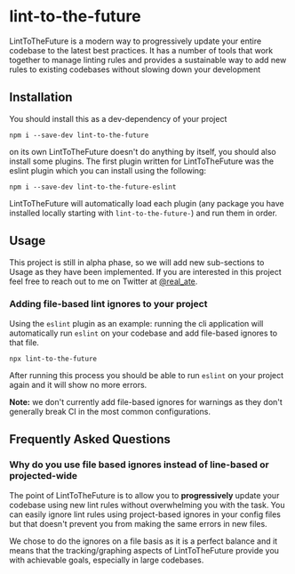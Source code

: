 # lint-to-the-future

LintToTheFuture is a modern way to progressively update your entire codebase to the latest best practices. It has a number of tools that work together to manage linting rules and provides a sustainable way to add new rules to existing codebases without slowing down your development

## Installation

You should install this as a dev-dependency of your project

```
npm i --save-dev lint-to-the-future
```

on its own LintToTheFuture doesn't do anything by itself, you should also install some plugins. The first plugin written for LintToTheFuture was the eslint plugin which you can install using the following:

```
npm i --save-dev lint-to-the-future-eslint
```

LintToTheFuture will automatically load each plugin (any package you have installed locally starting with `lint-to-the-future-`) and run them in order.

## Usage

This project is still in alpha phase, so we will add new sub-sections to Usage as they have been implemented. If you are interested in this project feel free to reach out to me on Twitter at [@real_ate](https://twitter.com/real_ate).

### Adding file-based lint ignores to your project

Using the `eslint` plugin as an example: running the cli application will automatically run `eslint` on your codebase and add file-based ignores to that file.

```
npx lint-to-the-future
```

After running this process you should be able to run `eslint` on your project again and it will show no more errors.

**Note:** we don't currently add file-based ignores for warnings as they don't generally break CI in the most common configurations.

## Frequently Asked Questions

### Why do you use file based ignores instead of line-based or projected-wide

The point of LintToTheFuture is to allow you to **progressively** update your codebase using new lint rules without overwhelming you with the task. You can easily ignore lint rules using project-based ignores in your config files but that doesn't prevent you from making the same errors in new files.

We chose to do the ignores on a file basis as it is a perfect balance and it means that the tracking/graphing aspects of LintToTheFuture provide you with achievable goals, especially in large codebases.

